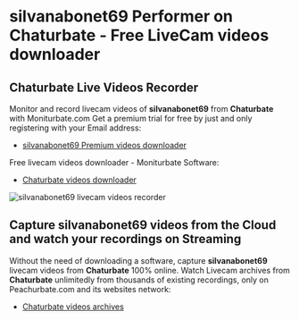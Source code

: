 # silvanabonet69 Performer on Chaturbate - Free LiveCam videos downloader

## Chaturbate Live Videos Recorder

Monitor and record livecam videos of **silvanabonet69** from **Chaturbate** with Moniturbate.com
Get a premium trial for free by just and only registering with your Email address:
* [silvanabonet69 Premium videos downloader](https://moniturbate.com/request-demo-licence-key.html)

Free livecam videos downloader - Moniturbate Software:
* [Chaturbate videos downloader](https://moniturbate.com/moniturbate-download-software.html)

![silvanabonet69 livecam videos recorder](https://peachurnet.com/templates/moniturbate-software.png)


## Capture silvanabonet69 videos from the Cloud and watch your recordings on Streaming

Without the need of downloading a software, capture **silvanabonet69** livecam videos from **Chaturbate** 100% online.
Watch Livecam archives from **Chaturbate** unlimitedly from thousands of existing recordings, only on Peachurbate.com and its websites network:
* [Chaturbate videos archives](https://peachurnet.com/)
